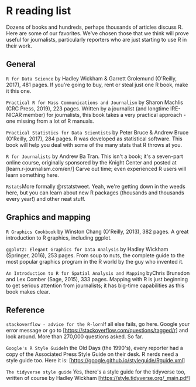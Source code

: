 # R reading list

Dozens of books and hundreds, perhaps thousands of articles discuss R. Here are some of our favorites. We've chosen those that we think will prove useful for journalists, particularly reporters who are just starting to use R in their work.

## General

<code>R for Data Science</code> by Hadley Wickham & Garrett Grolemund (O'Reilly, 2017), 481 pages. If you're going to buy, rent or steal just one R book, make it this one.

<code>Practical R for Mass Communications and Journalism</code> by Sharon Machlis (CRC Press, 2019), 223 pages. Written by a journalist (and longtime IRE-NICAR member) for journalists, this book takes a very practical approach - one missing from a lot of R manuals.

<code>Practical Statistics for Data Scientists</code> by Peter Bruce & Andrew Bruce (O'Reilly, 2017), 284 pages. R was developed as statistical software. This book will help you deal with some of the many stats that R throws at you.

<code>R for Journalists</code> by Andrew Ba Tran. This isn't a book; it's a seven-part online course, originally sponsored by the Knight Center and posted at [learn.r-journalism.com/en/] Carve out time; even experienced R users will learn something here.

<code>Rstats</code>More formally @rstatstweet. Yeah, we're getting down in the weeds here, but you can learn about new R packages (thousands and thousands every year!) and other neat stuff.

## Graphics and mapping

<code>R Graphics Cookbook</code> by Winston Chang (O'Reilly, 2013), 382 pages. A great introduction to R graphics, including ggplot.

<code>ggplot2: Elegant Graphics for Data Analysis</code> by Hadley Wickham (Springer, 2016), 253 pages. From soup to nuts, the complete guide to the most popular graphics program in the R world by the guy who invented it.

<code>An Introduction to R for Spatial Analysis and Mapping</code> byChris Brunsdon and Lex Comber (Sage, 2015), 333 pages. Mapping with R is just beginning to get serious attention from journalists; it has big-time capabilities as this book makes clear.

## Reference

<code>stackoverflow - advice for the R-lorn</code>If all else fails, go here. Google your error message or go to 
[https://stackoverflow.com/questions/tagged/r] and look around. More than 270,000 questions asked. So far.

<code>Google's R Style Guide</code>In the Old Days (the 1990's), every reporter had a copy of the Associated Press Style Guide on their
desk. R nerds need a style guide too. Here it is: [https://google.github.io/styleguide/Rguide.xml]

<code>The tidyverse style guide</code> Yes, there's a style guide for the tidyverse too, written of course by Hadley Wickham [https://style.tidyverse.org/_main.pdf]
